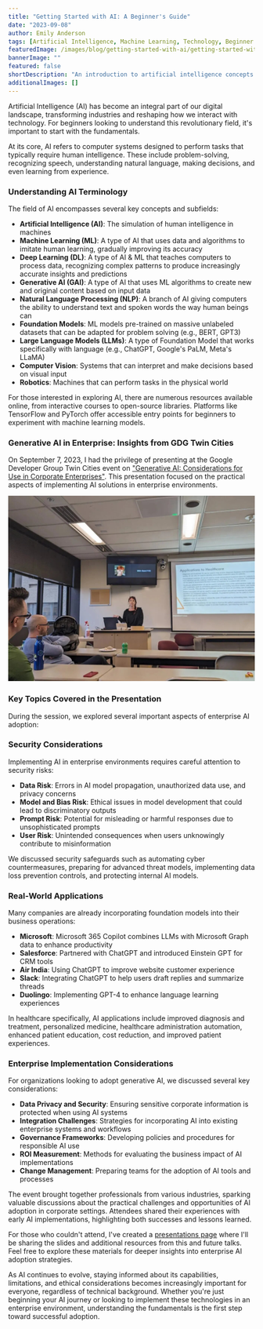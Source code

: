 ```yaml
---
title: "Getting Started with AI: A Beginner's Guide"
date: "2023-09-08"
author: Emily Anderson
tags: [Artificial Intelligence, Machine Learning, Technology, Beginner Friendly, Enterprise AI, Generative AI Enterprise, GDG Twin Cities]
featuredImage: /images/blog/getting-started-with-ai/getting-started-with-ai-featured.jpg
bannerImage: ""
featured: false
shortDescription: "An introduction to artificial intelligence concepts for beginners, including insights from my GDG Twin Cities presentation on enterprise AI adoption"
additionalImages: []
---
```


Artificial Intelligence (AI) has become an integral part of our digital landscape, transforming industries and reshaping how we interact with technology. For beginners looking to understand this revolutionary field, it's important to start with the fundamentals.

At its core, AI refers to computer systems designed to perform tasks that typically require human intelligence. These include problem-solving, recognizing speech, understanding natural language, making decisions, and even learning from experience.

### Understanding AI Terminology

The field of AI encompasses several key concepts and subfields:

- **Artificial Intelligence (AI)**: The simulation of human intelligence in machines
- **Machine Learning (ML)**: A type of AI that uses data and algorithms to imitate human learning, gradually improving its accuracy
- **Deep Learning (DL)**: A type of AI & ML that teaches computers to process data, recognizing complex patterns to produce increasingly accurate insights and predictions
- **Generative AI (GAI)**: A type of AI that uses ML algorithms to create new and original content based on input data
- **Natural Language Processing (NLP)**: A branch of AI giving computers the ability to understand text and spoken words the way human beings can
- **Foundation Models**: ML models pre-trained on massive unlabeled datasets that can be adapted for problem solving (e.g., BERT, GPT3)
- **Large Language Models (LLMs)**: A type of Foundation Model that works specifically with language (e.g., ChatGPT, Google's PaLM, Meta's LLaMA)
- **Computer Vision**: Systems that can interpret and make decisions based on visual input
- **Robotics**: Machines that can perform tasks in the physical world

For those interested in exploring AI, there are numerous resources available online, from interactive courses to open-source libraries. Platforms like TensorFlow and PyTorch offer accessible entry points for beginners to experiment with machine learning models.

### Generative AI in Enterprise: Insights from GDG Twin Cities

On September 7, 2023, I had the privilege of presenting at the Google Developer Group Twin Cities event on ["Generative AI: Considerations for Use in Corporate Enterprises"](https://gdg.community.dev/events/details/google-gdg-twin-cities-presents-generative-ai-considerations-for-use-in-corporate-enterprises/). This presentation focused on the practical aspects of implementing AI solutions in enterprise environments.

![GDG Twin Cities Presentation on Generative AI in Enterprise](images/blog/getting-started-with-ai/getting-started-with-ai-1.jpg)

### Key Topics Covered in the Presentation

During the session, we explored several important aspects of enterprise AI adoption:

### Security Considerations

Implementing AI in enterprise environments requires careful attention to security risks:

- **Data Risk**: Errors in AI model propagation, unauthorized data use, and privacy concerns
- **Model and Bias Risk**: Ethical issues in model development that could lead to discriminatory outputs
- **Prompt Risk**: Potential for misleading or harmful responses due to unsophisticated prompts
- **User Risk**: Unintended consequences when users unknowingly contribute to misinformation

We discussed security safeguards such as automating cyber countermeasures, preparing for advanced threat models, implementing data loss prevention controls, and protecting internal AI models.

### Real-World Applications

Many companies are already incorporating foundation models into their business operations:

- **Microsoft**: Microsoft 365 Copilot combines LLMs with Microsoft Graph data to enhance productivity
- **Salesforce**: Partnered with ChatGPT and introduced Einstein GPT for CRM tools
- **Air India**: Using ChatGPT to improve website customer experience
- **Slack**: Integrating ChatGPT to help users draft replies and summarize threads
- **Duolingo**: Implementing GPT-4 to enhance language learning experiences

In healthcare specifically, AI applications include improved diagnosis and treatment, personalized medicine, healthcare administration automation, enhanced patient education, cost reduction, and improved patient experiences.

### Enterprise Implementation Considerations

For organizations looking to adopt generative AI, we discussed several key considerations:

- **Data Privacy and Security**: Ensuring sensitive corporate information is protected when using AI systems
- **Integration Challenges**: Strategies for incorporating AI into existing enterprise systems and workflows
- **Governance Frameworks**: Developing policies and procedures for responsible AI use
- **ROI Measurement**: Methods for evaluating the business impact of AI implementations
- **Change Management**: Preparing teams for the adoption of AI tools and processes

The event brought together professionals from various industries, sparking valuable discussions about the practical challenges and opportunities of AI adoption in corporate settings. Attendees shared their experiences with early AI implementations, highlighting both successes and lessons learned.

For those who couldn't attend, I've created a [presentations page](/presentations.html) where I'll be sharing the slides and additional resources from this and future talks. Feel free to explore these materials for deeper insights into enterprise AI adoption strategies.

As AI continues to evolve, staying informed about its capabilities, limitations, and ethical considerations becomes increasingly important for everyone, regardless of technical background. Whether you're just beginning your AI journey or looking to implement these technologies in an enterprise environment, understanding the fundamentals is the first step toward successful adoption.
